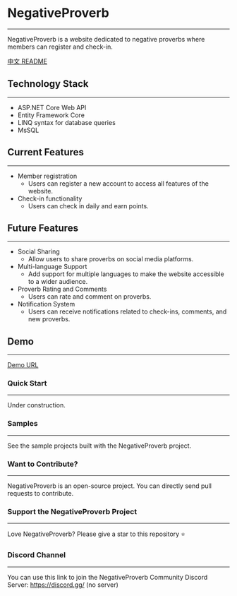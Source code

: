# NegativeProverb

***

NegativeProverb is a website dedicated to negative proverbs where members can register and check-in.

[中文 README](https://github.com/aa846301/NegativeProverb/blob/develop/docs/zh-TW/README_zh-tw.md)

## Technology Stack

***

- ASP.NET Core Web API
- Entity Framework Core
- LINQ syntax for database queries
- MsSQL

## Current Features

***

- Member registration
  - Users can register a new account to access all features of the website.
- Check-in functionality
  - Users can check in daily and earn points.

## Future Features

***

- Social Sharing
  - Allow users to share proverbs on social media platforms.
- Multi-language Support
  - Add support for multiple languages to make the website accessible to a wider audience.
- Proverb Rating and Comments
  - Users can rate and comment on proverbs.
- Notification System
  - Users can receive notifications related to check-ins, comments, and new proverbs.

## Demo

***

[Demo URL](https://your-demo-url.com)

### Quick Start

***

Under construction.

### Samples

***

See the sample projects built with the NegativeProverb project.

### Want to Contribute?

***

NegativeProverb is an open-source project. You can directly send pull requests to contribute.

### Support the NegativeProverb Project

***

Love NegativeProverb? Please give a star to this repository ⭐

### Discord Channel

***

You can use this link to join the NegativeProverb Community Discord Server: https://discord.gg/ (no server)
